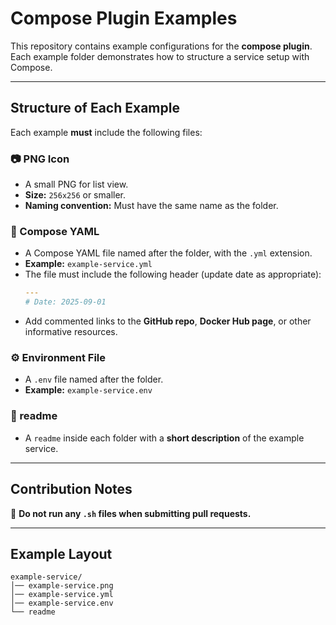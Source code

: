 # Compose Plugin Examples

This repository contains example configurations for the **compose plugin**.
Each example folder demonstrates how to structure a service setup with Compose.

---

## Structure of Each Example

Each example **must** include the following files:

### 📷 PNG Icon
- A small PNG for list view.
- **Size:** `256x256` or smaller.
- **Naming convention:** Must have the same name as the folder.

### 📄 Compose YAML
- A Compose YAML file named after the folder, with the `.yml` extension.
- **Example:** `example-service.yml`
- The file must include the following header (update date as appropriate):
  ```yaml
  ---
  # Date: 2025-09-01
  ```
- Add commented links to the **GitHub repo**, **Docker Hub page**, or other informative resources.

### ⚙️ Environment File
- A `.env` file named after the folder.
- **Example:** `example-service.env`

### 📝 readme
- A `readme` inside each folder with a **short description** of the example service.

---

## Contribution Notes

🚫 **Do not run any `.sh` files when submitting pull requests.**

---

## Example Layout

```
example-service/
│── example-service.png
│── example-service.yml
│── example-service.env
└── readme
```
